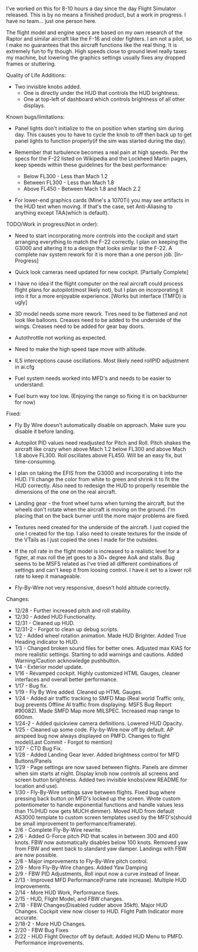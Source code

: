 I've worked on this for 8-10 hours a day since the day
Flight Simulator released.  This is by no means a finished
product, but a work in progress.  I have no team... just one
person here.

The flight model and engine specs are based on my own research
of the Raptor and similar aircraft like the F-16 and older fighters.
I am not a pilot, so I make no guarantees that this aircraft functions
like the real thing.  It is extremely fun to fly though.  High speeds
close to ground level really taxes my machine, but lowering the graphics
settings usually fixes any dropped frames or stuttering.

Quality of Life Additions:
* Two invisible knobs added.
	* One is directly under the HUD that controls the HUD brightness.
	* One at top-left of dashboard which controls brightness of all other displays.

Known bugs/limitations:
* Panel lights don't initialize to the on position when starting sim during day. This
causes you to have to cycle the knob to off then back up to get panel lights to function
properly(if the sim was started during the day).

* Remember that turbulence becomes a real pain at high speeds.  Per the specs
for the F-22 listed on Wikipedia and the Lockheed Martin pages, keep speeds
within these guidelines for the best performance:
	* Below FL300 - Less than Mach 1.2
	* Between FL300 - Less than Mach 1.8
	* Above FL450 - Between Mach 1.8 and Mach 2.2

* For lower-end graphics cards (Mine's a 1070Ti) you may see artifacts in
the HUD text when moving.  If that's the case, set Anti-Aliasing to anything 
except TAA(which is default).

TODO/Work in progress(Not in order):
* Need to start incorporating more controls into the cockpit and start arranging
everything to match the F-22 correctly.  I plan on keeping the G3000 and
altering it to a design that looks similar to the F-22.  A complete nav system
rework for it is more than a one person job. [In-Progress]

* Quick look cameras need updated for new cockpit. [Partially Complete]

* I have no idea if the flight computer on the real aircraft could process
flight plans for autopilot(most likely not), but I plan on incorporating it into
it for a more enjoyable experience.  [Works but interface (TMFD) is ugly]

* 3D model needs some more rework.  Tires need to be flattened and not look like
balloons.  Creases need to be added to the underside of the wings.  Creases need
to be added for gear bay doors.


* Autothrottle not working as expected. 

* Need to make the high speed tape move with altitude.

* ILS interceptions cause oscillations.  Most likely need rollPID adjustment in ai.cfg

* Fuel system needs worked into MFD's and needs to be easier to understand.

* Fuel burn way too low. (Enjoying the range so fixing it is on backburner for now)

Fixed:
* Fly By Wire doesn't automatically disable on approach.  Make sure you disable it
before landing.

* Autopilot PID values need readjusted for Pitch and Roll.  Pitch shakes the
aircraft like crazy when above Mach 1.2 below FL300 and above Mach 1.8 above
FL300.  Roll oscillates above FL450.  Will be an easy fix, but time-consuming.

* I plan on taking the EFIS from the G3000 and incorporating it into the HUD.
I'll change the color from white to green and shrink it to fit the HUD correctly.
Also need to redesign the HUD to properly resemble the dimensions of the one on
the real aircraft.

* Landing gear - the front wheel turns when turning the aircraft, but the wheels
don't rotate when the aircraft is moving on the ground.  I'm placing that on the
back burner until the more major problems are fixed.

* Textures need created for the underside of the aircraft.  I just copied the one
I created for the top.  I also need to create textures for the inside of the
VTails as I just copied the ones I made for the outsides.
	
* If the roll rate in the flight model is increased to a realistic level for a 
figter, at max roll the jet goes to a 30+ degree AoA and stalls.  Bug seems to 
be MSFS related as I've tried all different combinations of settings and can't 
keep it from loosing control.  I have it set to a lower roll rate to keep it 
manageable.

* Fly-By-Wire not very responsive, doesn't hold altitude correctly.

Changes:
* 12/28 - Further increased pitch and roll stability.
* 12/30 - Added HUD Functionality.
* 12/31 - Cleaned up HUD.
* 12/31-2 - Forgot to clean up debug scripts.
* 1/2 - Added wheel rotation animation.  Made HUD Brighter.  Added True Heading
	  indicator to HUD.
* 1/3 - Changed broken sound files for better ones.  Adjusted max KIAS for more
      realistic settings.  Starting to add warnings and cautions.  Added 
	  Warning/Caution acknowledge pushbutton.
* 1/4 - Exterior model update.
* 1/16 - Revamped cockpit.  Highly customized HTML Gauges, cleaner interfaces and 
overall better performance.
* 1/17 - Bug fix.
* 1/19 - Fly By Wire added.  Cleaned up HTML Gauges.
* 1/24 - Added air traffic tracking to SMFD Map (Real world Traffic only, bug prevents
Offline AI traffic from displaying.  MSFS Bug Report #90082).  Made SMFD Map more MILSPEC.
Increased map range to 600nm.
* 1/24-2  - Added quickview camera definitions.  Lowered HUD Opacity.
* 1/25 - Cleaned up some code.  Fly-by-Wire now off by default.  AP airspeed bug now always 
displayed on PMFD.  Changes to flight model(Last Commit - Forgot to mention)
* 1/27 - CTD Bug Fix.
* 1/28 - Added Landing Gear lever.  Added brightness control for MFD Buttons/Panels
* 1/29 - Page settings are now saved between flights.  Panels are dimmer when sim starts at 
night.  Display knob now controls all screens and screen button brightness.  Added two
invisible knobs(view README for location and use).
* 1/30 - Fly-By-Wire settings save between flights.  Fixed bug where pressing back button
on MFD's locked up the screen.  Wrote custom potentiometer to handle exponential functions 
and handle values less than 1%(HUD now gets MUCH dimmer).  Moved HUD from default AS3000
template to custom screen templates used by the MFD's(should be small improvement to 
performance/framerate).
* 2/6 - Complete Fly-By-Wire rewrite.
* 2/6 - Added G-Force pitch PID that scales in between 300 and 400 knots.  FBW now
automatically disables below 100 knots.  Removed yaw from FBW and went back to standard
yaw damper.  Landings with FBW are now possible.
* 2/8 - Major improvements to Fly-By-Wire pitch control.
* 2/9 - More Fly-By-Wire changes.  Added Yaw Damping
* 2/9 - FBW PID Adjustments, Roll input now a curve instead of linear.
* 2/13 - Improved MFD Performance(Frame rate increase).  Multiple HUD Improvements.
* 2/14 - More HUD Work, Performance fixes.
* 2/15 - HUD, Flight Model, and FBW changes.
* 2/18 - FBW Changes(Disabled rudder above 35kft). Major HUD Changes.  Cockpit view now closer to 
 HUD.  Flight Path Indicator more accurate.
 * 2/18-2 - More HUD Changes.
 * 2/20 - FBW Bug Fixes
 * 2/22 - HUD Flight Director off by default.  Added HUD Menu to PMFD.  Performance improvements.